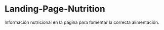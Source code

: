# Landing-Page-Nutrition
Información nutricional en la pagina para fomentar la correcta alimentación. 
